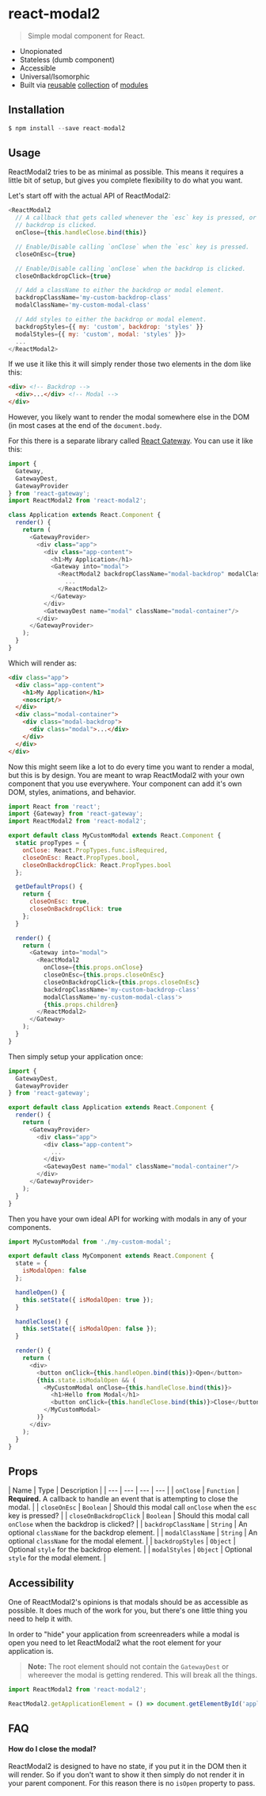 # react-modal2

> Simple modal component for React.

- Unopionated
- Stateless (dumb component)
- Accessible
- Universal/Isomorphic
- Built via [reusable](https://github.com/cloudflare/react-gateway) [collection](https://github.com/cloudflare/a11y-focus-scope) of [modules](https://github.com/cloudflare/a11y-focus-store)

## Installation

```js
$ npm install --save react-modal2
```

## Usage

ReactModal2 tries to be as minimal as possible. This means it requires a little
bit of setup, but gives you complete flexibility to do what you want.

Let's start off with the actual API of ReactModal2:

```js
<ReactModal2
  // A callback that gets called whenever the `esc` key is pressed, or the
  // backdrop is clicked.
  onClose={this.handleClose.bind(this)}

  // Enable/Disable calling `onClose` when the `esc` key is pressed.
  closeOnEsc={true}

  // Enable/Disable calling `onClose` when the backdrop is clicked.
  closeOnBackdropClick={true}

  // Add a className to either the backdrop or modal element.
  backdropClassName='my-custom-backdrop-class'
  modalClassName='my-custom-modal-class'

  // Add styles to either the backdrop or modal element.
  backdropStyles={{ my: 'custom', backdrop: 'styles' }}
  modalStyles={{ my: 'custom', modal: 'styles' }}>
  ...
</ReactModal2>
```

If we use it like this it will simply render those two elements in the dom like
this:

```html
<div> <!-- Backdrop -->
  <div>...</div> <!-- Modal -->
</div>
```

However, you likely want to render the modal somewhere else in the DOM (in most
cases at the end of the `document.body`.

For this there is a separate library called
[React Gateway](https://github.com/cloudflare/react-gateway). You can use it
like this:

```js
import {
  Gateway,
  GatewayDest,
  GatewayProvider
} from 'react-gateway';
import ReactModal2 from 'react-modal2';

class Application extends React.Component {
  render() {
    return (
      <GatewayProvider>
        <div class="app">
          <div class="app-content">
            <h1>My Application</h1>
            <Gateway into="modal">
              <ReactModal2 backdropClassName="modal-backdrop" modalClassName="modal">
                ...
              </ReactModal2>
            </Gateway>
          </div>
          <GatewayDest name="modal" className="modal-container"/>
        </div>
      </GatewayProvider>
    );
  }
}
```

Which will render as:

```html
<div class="app">
  <div class="app-content">
    <h1>My Application</h1>
    <noscript/>
  </div>
  <div class="modal-container">
    <div class="modal-backdrop">
      <div class="modal">...</div>
    </div>
  </div>
</div>
```

Now this might seem like a lot to do every time you want to render a modal, but
this is by design. You are meant to wrap ReactModal2 with your own component
that you use everywhere. Your component can add it's own DOM, styles,
animations, and behavior.

```js
import React from 'react';
import {Gateway} from 'react-gateway';
import ReactModal2 from 'react-modal2';

export default class MyCustomModal extends React.Component {
  static propTypes = {
    onClose: React.PropTypes.func.isRequired,
    closeOnEsc: React.PropTypes.bool,
    closeOnBackdropClick: React.PropTypes.bool
  };

  getDefaultProps() {
    return {
      closeOnEsc: true,
      closeOnBackdropClick: true
    };
  }

  render() {
    return (
      <Gateway into="modal">
        <ReactModal2
          onClose={this.props.onClose}
          closeOnEsc={this.props.closeOnEsc}
          closeOnBackdropClick={this.props.closeOnEsc}
          backdropClassName='my-custom-backdrop-class'
          modalClassName='my-custom-modal-class'>
          {this.props.children}
        </ReactModal2>
      </Gateway>
    );
  }
}
```

Then simply setup your application once:

```js
import {
  GatewayDest,
  GatewayProvider
} from 'react-gateway';

export default class Application extends React.Component {
  render() {
    return (
      <GatewayProvider>
        <div class="app">
          <div class="app-content">
            ...
          </div>
          <GatewayDest name="modal" className="modal-container"/>
        </div>
      </GatewayProvider>
    );
  }
}
```

Then you have your own ideal API for working with modals in any of your
components.

```js
import MyCustomModal from './my-custom-modal';

export default class MyComponent extends React.Component {
  state = {
    isModalOpen: false
  };

  handleOpen() {
    this.setState({ isModalOpen: true });
  }

  handleClose() {
    this.setState({ isModalOpen: false });
  }

  render() {
    return (
      <div>
        <button onClick={this.handleOpen.bind(this)}>Open</button>
        {this.state.isModalOpen && (
          <MyCustomModal onClose={this.handleClose.bind(this)}>
            <h1>Hello from Modal</h1>
            <button onClick={this.handleClose.bind(this)}>Close</button>
          </MyCustomModal>
        )}
      </div>
    );
  }
}
```

## Props

| Name | Type | Description |
| --- | --- | --- | --- |
| `onClose` | `Function` | **Required.** A callback to handle an event that is attempting to close the modal. |
| `closeOnEsc` | `Boolean` | Should this modal call `onClose` when the `esc` key is pressed? |
| `closeOnBackdropClick` | `Boolean` | Should this modal call `onClose` when the backdrop is clicked? |
| `backdropClassName` | `String` | An optional `className` for the backdrop element. |
| `modalClassName` | `String` | An optional `className` for the modal element. |
| `backdropStyles` | `Object` | Optional `style` for the backdrop element. |
| `modalStyles` | `Object` | Optional `style` for the modal element. |

## Accessibility

One of ReactModal2's opinions is that modals should be as accessible as
possible. It does much of the work for you, but there's one little thing you
need to help it with.

In order to "hide" your application from screenreaders while a modal is open
you need to let ReactModal2 what the root element for your application is.

> **Note:** The root element should not contain the `GatewayDest` or whereever
> the modal is getting rendered. This will break all the things.

```js
import ReactModal2 from 'react-modal2';

ReactModal2.getApplicationElement = () => document.getElementById('application');
```

## FAQ

#### How do I close the modal?

ReactModal2 is designed to have no state, if you put it in the DOM then it will
render. So if you don't want to show it then simply do not render it in your
parent component. For this reason there is no `isOpen` property to pass.
